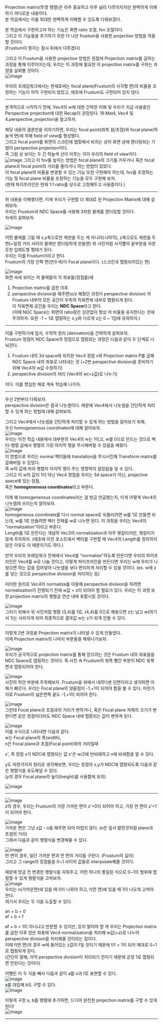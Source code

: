 
Projection matrix(투영 행렬)은 아주 중요하고 아주 널리 다루어지지만 완벽하게 이해하기 까다로운 내용이다.  
본 학습에서는 이를 최대한 완벽하게 이해할 수 있도록 다뤄보겠다.   

본 학습에서 구현하고자 하는 기능은 화면 ratio 조절, fov 조절이다.  
그리고 이 기능들을 추가하기 위한 더 나은 frustum을 사용한 projection 방법을 적용할 것이다.  
(Frustum이 뭔지는 잠시 뒤에서 다루겠다)  

그리고 이 Frustum을 사용한 projection 방법은 정점에 Projection matrix를 곱하는 과정을 통해 이루어지는데, 우리는 이 과정에 필요한 이 projection matrix를 구하는 과정을 살펴볼 것이다.  
![image](https://user-images.githubusercontent.com/63915665/191779792-c81e8767-2c5b-4657-bb61-997c3b6a7118.png)  

우리의 프레임워크에서는 현재로써는 focal plane(Frustum의 사각형 면)의 비율을 조정하는 기능이 아직 구현되지 않았고, 애초에 Frustum도 구현되어 있지 않다.  
 
---  
본격적으로 시작하기 전에, Vec4의 w에 대한 간략한 이해 및 우리가 지금 사용중인 Perspective projection에 대한 Recap이 권장된다. 19.Mat4, Vec4 및 4.perspective_projection을 참고하자. 

해당 내용의 결론만을 이야기하면, 우리는 focal point(좌측 점/초점)와 focal plane(하늘색 면)에 의해 field of view를 형성했다.  
그리고 focal point를 화면의 스크린에 맵핑해서 비치는 상이 화면 상에 렌더링되는 기법이 perspective projection이다.  
즉 그림 상 보이는 두 긴 하늘색 선이 이루는 각이 우리의 field of view이다.  
![image](https://user-images.githubusercontent.com/63915665/191767156-e957a7b7-4abb-4468-817e-5190152cbb7a.png)
그리고 이 fov를 높이는 방법은 focal plane의 크기를 키우거나 혹은 focal plane과 focal point의 거리를 줄이거나 하는 방법이 있었다.  
이 focal plane의 비율을 변경할 수 있는 기능 또한 구현해야 하는데, fov를 조정하는 기능 및 focal plane 비율을 조정하는 기능을 모두 구현해 보자.  
(현재 파이프라인은 현재 1:1 ratio를 상수로 고정해두고 사용중이다.)

---  

위 내용을 이해했다면, 이제 우리가 구현할 더 제대로 된 Projection Matrix에 대해 살펴보자.  
우리는 Frustum과 NDC Space를 사용해 3차원 물체를 렌더링할 것이다.  
자세히 살펴보자.  

![image](https://user-images.githubusercontent.com/63915665/191768381-42880c4b-29e5-4ef8-87b0-238dde3702f9.png)  

어떤 물체를 그릴 때 x,y축으로만 제한을 두는 게 아니라(시야각), z축으로도 제한을 두면(=일정 거리 사이의 물체만 렌더링하게 만들면) 위 사진처럼 사각뿔의 끝부분을 자른 듯한 입체도형 형태가 된다.  
우리는 이를 Frustum이라고 한다.  
Frustum의 가장 안쪽 면(연두색)이 Focal plane이다. (스크린과 맵핑되어있는 면)  

![image](https://user-images.githubusercontent.com/63915665/191771829-2c3f21f3-c291-4ba3-8f76-75a53320d001.png)  
화면 속에 보이는 저 물체들의 각 좌표들(정점들)에 
1) Projection matrix를 곱한 이후  
2) perspective division을 해주면(x/z 해줬던 과정이 perspective division) 저 Frustum 내부의 모든 공간이 우측의 직육면체 내부로 맵핑되게 된다.  
이 직육면체 공간을 우리는 **NDC Space**라고 한다.  
(이때 NDC Space는 화면의 ratio랑은 상관없이 항상 저 비율을 유지한다는 것에 주의하자. 또한 -1 ~ 1로 맵핑하는 x,y와 다르게 z는 0 ~ 1임에 유의하자.)   

---  

이를 구현하기에 앞서, 수학적 원리 (derivation)을 간략하게 살펴보자.  
Frustum 정점이 NDC Space의 정점으로 맵핑되는 과정은 다음과 같이 두 단계로 나눠진다.    

1) Frustum 내의 3d space에 위치한 Vec4 정점 v와 Projection matrix P를 곱해 NDC Space 내의 좌표로 나타내는 것  (+2번 perspective division을 준비하기 위해 Vec4의 w값 수정하기)  
2) perspective division의 처리 (Vec4의 w(=z값)로 나누기)  

이다. 이를 명심한 채로 계속 학습해 나가자.  
  
---  

우선 2번부터 다뤄보자.  
perspective division은 결국 나눗셈이다. 때문에 Vec4에서 나눗셈을 간단하게 처리할 수 있게 하는 방법에 대해 살펴보자.  

그리고 Vec4에서 나눗셈을 간단하게 처리할 수 있게 하는 방법을 알아보기 위해,  
우선 homogenenous coordinates에 대해 알아보자.  
![image](https://user-images.githubusercontent.com/63915665/191774213-6e382e48-4cae-42f6-b724-f205b2bb7cc4.png)  
우리는 이전 학습 내용에서 대부분의 Vec4의 w는 1이고, w를 0으로 만드는 것으로 벡터-행렬 곱에서 행렬의 가장 마지막 행을 무시해버릴 수 있음을 배웠다.  
![image](https://user-images.githubusercontent.com/63915665/191774132-fc6a5034-3d95-4a09-9a35-a2a95e3235f6.png)  
이 방법으로 우리는 normal 벡터들에 translation을 무시시킨채 Transform matrix를 곱해버릴 수 있었다.  
즉 w의 값에 따라 행렬의 마지막 행이 주는 영향력이 결정됨을 알 수 있다.  
그리고 이 w의 값이 1이 아닌 Vec4 정점을 우리는 3d space가 아닌, 
projective space에 있는 정점,  
혹은 **homogenenous coordinates**라고 부른다.  
  
이제 왜 homogenenous coordinates라는 걸 방금 언급했는지, 이게 어떻게 Vec4의 나눗셈에 쓰이는지 알아보자.  
![image](https://user-images.githubusercontent.com/63915665/191775356-af220511-163f-4f9c-b81d-5ec933f71a4f.png)  
homogeneous coordinate를 다시 normal space로 되돌리려면 w를 1로 만들면 되는데, w를 1로 만들려면 벡터 전체를 w로 나누면 된다. 이 과정을 우리는 Vec4의 "normalization"이라고 부른다.  
Length를 1로 만든다는 개념의 Vec3의 normalization과 아주 헷갈리지만, 헷갈리지 않게 주의하자. (애초에 이전 포스트에서 벡터를 구현할 때 Vec4의 Length를 정의하지 않은 이유도 이 때문이기도 하다.)  

만약 우리의 프레임워크 전체에서 Vec4를 "normalize"하도록 만든다면 우리의 파이프라인은 Vec4를 w로 나눌 것이고, 이렇게 파이프라인을 만든다면 우리는 w에 우리가 나눴으면 하는 값을 집어넣어 나눗셈을 보다 편리하게 처리할 수 있을 것이다. (ex. w에 z를 넣는 것으로 perspective division을 처리하는 등)  

이러한 원리로 Vec4의 normalize를 이용해 perspective division을 하려면 normalization이 진행되기 전에 w값 = z이 되어야 할 필요가 있다. 우리는 이 과정 또한 projection matrix의 행렬곱 연산 내에 포함시킬 것이다.  

![image](https://user-images.githubusercontent.com/63915665/191777814-410d59a3-945d-48a7-8b69-d9db20b5cb6f.png)  
그러기 위해서 위 사진처럼 행렬 (3,4)를 1로, (4,4)를 0으로 해놓으면 z는 남고 w(여기서 1)는 사라지게 되어 최종적으로 결과값 w는 z가 되게 만들 수 있다.  

---   

이렇게 2번 과정을 Projection matrix이 나타낼 수 있게 만들었다.  
이제 Projection matrix의 나머지 부분들을 채워나가보자.  

![image](https://user-images.githubusercontent.com/63915665/192146264-ab4feaf2-de11-4cfe-b8e6-293524767a18.png)  
우리가 궁극적으로 projection matrix를 통해 얻으려는 것은 Frustum 내의 좌표들을 NDC Space로 맵핑하는 것이다. 즉 사진 속 Frustum의 윗쪽 빨간 부분이 NDC 윗쪽면과 맵핑되어야 한다.  

![image](https://user-images.githubusercontent.com/63915665/192146407-530da0c6-2d1e-43c2-a739-d0ece8c35517.png)  
사진의 하얀 부분에 주목해보자. Frustum을 위에서 내려다본 단면이라고 생각하면 이해가 빠르다. 우리는 Focal plane의 양끝점이 -1,+1이 되어야 함을 볼 수 있다. 마찬가지로 Frustum의 넓은면쪽 끝도 -1,+1이 되어야 한다.  

![image](https://user-images.githubusercontent.com/63915665/192146441-bd3129f2-1a0d-44f4-a9c0-f8a2a17eb088.png)  
그런데 Focal plane과 초점과의 거리가 변하거나, 혹은 Focal plane 자체의 크기가 변한다면 같은 정점이더라도 NDC Space 내에 맵핑되는 값이 변하게 된다.  

![image](https://user-images.githubusercontent.com/63915665/192146558-3c8b3449-082e-4c46-8505-e829dc96834f.png)  
이를 수식으로 나타내면 다음과 같다.  
w는 Focal plane의 폭(width),  
n은 Focal plane과 초점(Focal point)와의 거리일때  

x', 즉 정점 x가 NDC에 맵핑되는 값 x'은 w/2에 반비례하고 n에 비례함을 알 수 있다.  

y도 마찬가지의 원리로 생각해보면, 우리는 정점의 x,y가 NDC에 맵핑되도록 다음과 같은 행렬식을 유도해낼 수 있다.  
(y의 경우 Focal plane의 높이(height)를 사용함에 유의)  

![image](https://user-images.githubusercontent.com/63915665/192146720-d4bf58c9-1f5d-4d88-ac02-22a2e6807874.png)   

---  

![image](https://user-images.githubusercontent.com/63915665/192146782-6a065bd6-25ac-44c7-821c-a3cd7c027807.png)  
z의 경우, 우리는 Frustum의 가장 가까운 면이 z'=0이 되어야 하고, 가장 먼 면이 z'=1이 되어야 한다.  

![image](https://user-images.githubusercontent.com/63915665/192146842-de8a6347-2e39-4b45-b39e-4abfabb8cacb.png)  
가까운 면은 그냥 z값 - n을 해주면 되어 어렵지 않다. (n은 앞서 말한것처럼 plane과 초점의 거리)  
그래서 다음과 같이 행렬식을 변경해줄 수 있다.  

![image](https://user-images.githubusercontent.com/63915665/192146952-04a0299f-982f-41cc-bc23-b3f08a991e47.png)  
먼 면의 경우, 일단 가까운 면과 먼 면의 거리를 구한다. (Frustum의 길이)  
그리고 그 range의 정점들을 0~1 사이의 값들로 interpolate해줄 것이다.  

때문에 방금 전 변경한 행렬식을 지워주고, 어떤 하나의 통일된 식으로 0~1의 범위에 맵핑할 수 있게 행렬식을 고쳐보자.  
![image](https://user-images.githubusercontent.com/63915665/192147017-50d83acc-ff0d-40eb-afd7-ce7eec01bba0.png)  
우리는 n(가까운면)에 있을 때 0이 나와야 하고, f(먼 면)에 있을 때 1이 나오게 고쳐야 한다.  
여기서 우리는 두 식을 도출할 수 있다.  
  
an + b = 0  
af + b = f  
  
af + b = 1이 아니냐고 반문할 수 있지만, 있지 말아야 할 게 우리는 Projection matrix를 곱한 이후 얻은 좌표에 Vec4 normalization을 처리해 w값(=z)로 나누어 perspective division을 처리해줄 것이라는 점이다.  
이때 f(먼 면)의 경우 w에 들어있는 z값이 f일 것이기 때문에 f/f = 1이 되어 제대로 0~1로 맵핑되게 된다.  
(간단히 말해, 아직 perspective division이 처리되기 전이기 때문에 곧장 1로 맵핑되면 안된다는 것이다)  

어쨌든 이 두 식을 빼서 다음과 같이 a를 n과 f로 표현할 수 있다.  
![image](https://user-images.githubusercontent.com/63915665/192147345-4222f534-91ae-4c96-b812-7a7233a13ce7.png)  
a를 대입해 b도 구할 수 있다.  
![image](https://user-images.githubusercontent.com/63915665/192147383-fce80058-87b1-4d50-8beb-f2f2ce4bf4a8.png)  

이렇게 구한 a, b를 행렬에 추가하면, 드디어 완전한 projection matrix를 구할 수 있게 된다!  
![image](https://user-images.githubusercontent.com/63915665/192147434-8cc6ad9f-ed9f-4bec-a24d-93d84c534fa1.png)

---  



 
























